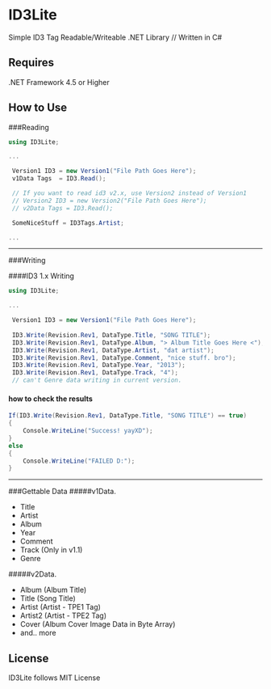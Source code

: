 ID3Lite
=======

Simple ID3 Tag Readable/Writeable .NET Library // Written in C#

Requires
--------


.NET Framework 4.5 or Higher

How to Use
-------
###Reading
```csharp
using ID3Lite;

...

 Version1 ID3 = new Version1("File Path Goes Here");
 v1Data Tags  = ID3.Read();

 // If you want to read id3 v2.x, use Version2 instead of Version1
 // Version2 ID3 = new Version2("File Path Goes Here");
 // v2Data Tags = ID3.Read(); 

 SomeNiceStuff = ID3Tags.Artist;

...

```
-------
###Writing

####ID3 1.x Writing

```csharp
using ID3Lite;

...

 Version1 ID3 = new Version1("File Path Goes Here");
   
 ID3.Write(Revision.Rev1, DataType.Title, "SONG TITLE");
 ID3.Write(Revision.Rev1, DataType.Album, "> Album Title Goes Here <");
 ID3.Write(Revision.Rev1, DataType.Artist, "dat artist");
 ID3.Write(Revision.Rev1, DataType.Comment, "nice stuff. bro");
 ID3.Write(Revision.Rev1, DataType.Year, "2013");
 ID3.Write(Revision.Rev1, DataType.Track, "4");
 // can't Genre data writing in current version.

```

#### how to check the results
```csharp
If(ID3.Write(Revision.Rev1, DataType.Title, "SONG TITLE") == true)
{
    Console.WriteLine("Success! yayXD");
}
else
{
    Console.WriteLine("FAILED D:");
}
```

-------
###Gettable Data
#####v1Data. 
* Title
* Artist
* Album
* Year
* Comment
* Track (Only in v1.1)
* Genre


#####v2Data.
* Album (Album Title)
* Title (Song Title) 
* Artist (Artist - TPE1 Tag)
* Artist2 (Artist - TPE2 Tag)
* Cover (Album Cover Image Data in Byte Array)
* and.. more

License
-------
ID3Lite follows MIT License